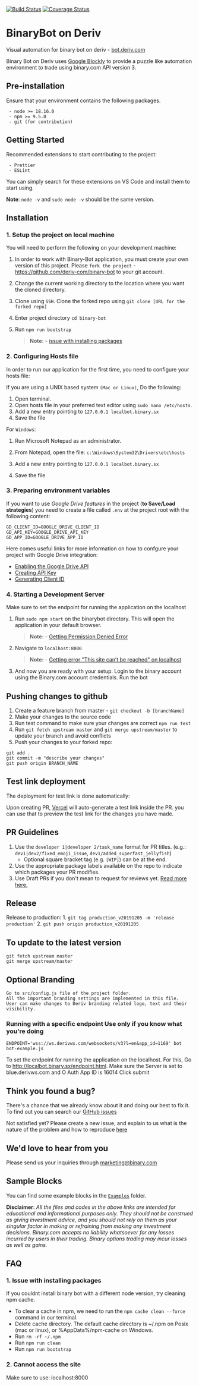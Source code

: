 [![Build Status](https://travis-ci.org/binary-com/binary-bot.svg?branch=master)](https://travis-ci.org/binary-com/binary-bot)
[![Coverage Status](https://coveralls.io/repos/github/binary-com/binary-bot/badge.svg?branch=master)](https://coveralls.io/github/binary-com/binary-bot?branch=master)

# BinaryBot on Deriv

Visual automation for binary bot on deriv - [bot.deriv.com](https://bot.deriv.com)

Binary Bot on Deriv uses [Google Blockly](https://developers.google.com/blockly) to provide a puzzle like automation environment to trade using binary.com API version 3.

## Pre-installation

Ensure that your environment contains the following packages.

```
 - node >= 18.16.0
 - npm >= 9.5.0
 - git (for contribution)
```

## Getting Started

Recommended extensions to start contributing to the project:

```
 - Prettier
 - ESLint
```

You can simply search for these extensions on VS Code and install them to start using.

**Note**: `node -v` and `sudo node -v` should be the same version.

## Installation

### 1. Setup the project on local machine

You will need to perform the following on your development machine:

1. In order to work with Binary-Bot application, you must create your own version of this project. Please `fork the project` - https://github.com/deriv-com/binary-bot to your git account.
2. Change the current working directory to the location where you want the cloned directory.
3. Clone using `SSH`. Clone the forked repo using `git clone [URL for the forked repo]`
4. Enter project directory `cd binary-bot`
5. Run `npm run bootstrap`

    > **Note:** - [issue with installing packages](#q1)

### 2. Configuring Hosts file

In order to run our application for the first time, you need to configure your hosts file:

If you are using a UNIX based system `(Mac or Linux)`, Do the following:

1. Open terminal.
2. Open hosts file in your preferred text editor using `sudo nano /etc/hosts`.
3. Add a new entry pointing to `127.0.0.1 localbot.binary.sx`
4. Save the file

For `Windows`:

1.  Run Microsoft Notepad as an administrator.

2.  From Notepad, open the file: `c:\Windows\System32\Drivers\etc\hosts`

3.  Add a new entry pointing to `127.0.0.1 localbot.binary.sx`

4.  Save the file

### 3. Preparing environment variables

If you want to use _Google Drive features_ in the project (**to Save/Load strategies**)
you need to create a file called `.env` at the project root with the following content:

```
GD_CLIENT_ID=GOOGLE_DRIVE_CLIENT_ID
GD_API_KEY=GOOGLE_DRIVE_API_KEY
GD_APP_ID=GOOGLE_DRIVE_APP_ID
```

Here comes useful links for more information on how to confgure your project
with Google Drive integration:

-   [Enabling the Google Drive API](https://developers.google.com/drive/api/v3/enable-drive-api)
-   [Creating API Key](https://developers.google.com/maps/documentation/javascript/get-api-key)
-   [Generating Client ID](https://developers.google.com/identity/gsi/web/guides/get-google-api-clientid)

### 4. Starting a Development Server

Make sure to set the endpoint for running the application on the localhost

1.  Run `sudo npm start` on the binarybot directory. This will open the application in your default browser.

    > **Note:** - [Getting Permission Denied Error](#q2)

2.  Navigate to `localhost:8000`

    > **Note:** - [Getting error "This site can’t be reached" on localhost](#q3)

3.  And now you are ready with your setup. Login to the binary account using the Binary.com account credentials. Run the bot

## Pushing changes to github

1. Create a feature branch from master - `git checkout -b [branchName]`
2. Make your changes to the source code
3. Run test command to make sure your changes are correct
   `npm run test`
4. Run `git fetch upstream master` and `git merge upstream/master` to update your branch and avoid conflicts
5. Push your changes to your forked repo:

```
git add .
git commit -m "describe your changes"
git push origin BRANCH_NAME
```

## Test link deployment

The deployment for test link is done automatically:

Upon creating PR, [Vercel](https://vercel.com/) will auto-generate a test link inside the PR. you can use that to preview the test link for the changes you have made.

## PR Guidelines

1. Use the `developer 1|developer 2/task_name` format for PR titles. (e.g.: `dev1|dev2/fixed_emoji_issue`, `dev1/added_superfast_jellyfish`)
    - Optional square bracket tag (e.g. `[WIP]`) can be at the end.
2. Use the appropriate package labels available on the repo to indicate which packages your PR modifies.
3. Use Draft PRs if you don't mean to request for reviews yet. [Read more here.](https://github.blog/2019-02-14-introducing-draft-pull-requests/)

## Release

Release to production: 1. `git tag production_v20191205 -m 'release production'` 2. `git push origin production_v20191205`

## To update to the latest version

```
git fetch upstream master
git merge upstream/master
```

## Optional Branding

```
Go to src/config.js file of the project folder.
All the important branding settings are implemented in this file.
User can make changes to Deriv branding related logo, text and their visibility.
```

### Running with a specific endpoint **Use only if you know what you're doing**

```
ENDPOINT='wss://ws.derivws.com/websockets/v3?l=en&app_id=1169' bot bot-example.js

```

To set the endpoint for running the application on the localhost. For this, Go to http://localbot.binary.sx/endpoint.html. Make sure the Server is set to blue.derivws.com and O Auth App ID is 16014 Click submit

## Think you found a bug?

There's a chance that we already know about it and doing our best to fix it. To find out you can search our [GitHub issues](https://github.com/binary-com/binary-bot/issues)

Not satisfied yet? Please create a new issue, and explain to us what is the nature of the problem and how to reproduce [here](https://github.com/binary-com/binary-bot/issues/new)

## We'd love to hear from you

Please send us your inquiries through marketing@binary.com

## Sample Blocks

You can find some example blocks in the [`Examples`](/examples) folder.

**Disclaimer**: _All the files and codes in the above links are intended for educational and informational purposes only. They should not be construed as giving investment advice, and you should not rely on them as your singular factor in making or refraining from making any investment decisions. Binary.com accepts no liability whatsoever for any losses incurred by users in their trading. Binary options trading may incur losses as well as gains._

## FAQ

### <a name='q1'> 1. Issue with installing packages</a>

If you couldnt install binary bot with a different node version, try cleaning npm cache.

-   To clear a cache in npm, we need to run the `npm cache clean --force` command in our terminal.
-   Delete cache directory. The default cache directory is ~/.npm on Posix (mac or linux), or %AppData%/npm-cache on Windows.
-   Run `rm -rf ~/.npm`
-   Run `npm run clean`
-   Run `npm run bootstrap`

### <a name='q2'>2. Cannot access the site</a>

Make sure to use: localhost:8000
